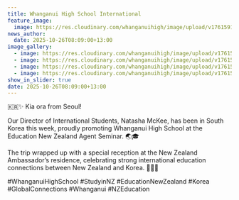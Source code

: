 ```yaml
---
title: Whanganui High School International
feature_image:
  image: https://res.cloudinary.com/whanganuihigh/image/upload/v1761591990/News/seoul2.jpg
news_author:
  date: 2025-10-26T08:09:00+13:00
image_gallery:
  - image: https://res.cloudinary.com/whanganuihigh/image/upload/v1761591990/News/seoul3.jpg
  - image: https://res.cloudinary.com/whanganuihigh/image/upload/v1761591990/News/seoul5.jpg
  - image: https://res.cloudinary.com/whanganuihigh/image/upload/v1761591990/News/seoul4.jpg
  - image: https://res.cloudinary.com/whanganuihigh/image/upload/v1761591989/News/seoul1.jpg
show_in_slider: true
date: 2025-10-26T08:09:00+13:00
---
```

🇰🇷✨ Kia ora from Seoul!

Our Director of International Students, Natasha McKee,  has been in South Korea this week, proudly promoting Whanganui High School at the Education New Zealand Agent Seminar. 🌏🎓

The trip wrapped up with a special reception at the New Zealand Ambassador’s residence, celebrating strong international education connections between New Zealand and Korea. 🤝🇳🇿

\#WhanganuiHighSchool #StudyinNZ #EducationNewZealand #Korea #GlobalConnections #Whanganui #NZEducation
